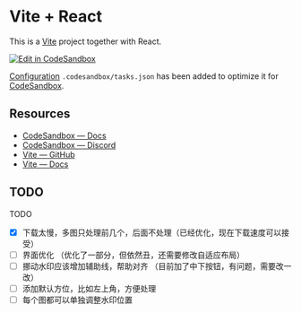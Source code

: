 # Vite + React

This is a [Vite](https://vitejs.dev) project together with React.

[![Edit in CodeSandbox](https://assets.codesandbox.io/github/button-edit-lime.svg)](https://codesandbox.io/p/github/codesandbox/codesandbox-template-vite-react/main)

[Configuration](https://codesandbox.io/docs/projects/learn/setting-up/tasks) `.codesandbox/tasks.json` has been added to optimize it for [CodeSandbox](https://codesandbox.io/dashboard).

## Resources

- [CodeSandbox — Docs](https://codesandbox.io/docs/learn)
- [CodeSandbox — Discord](https://discord.gg/Ggarp3pX5H)
- [Vite — GitHub](https://github.com/vitejs/vite)
- [Vite — Docs](https://vitejs.dev/guide/)

## TODO
TODO 
- [x] 下载太慢，多图只处理前几个，后面不处理（已经优化，现在下载速度可以接受）
- [ ] 界面优化 （优化了一部分，但依然丑，还需要修改自适应布局）
- [ ] 挪动水印应该增加辅助线，帮助对齐 （目前加了中下按钮，有问题，需要改一改）
- [ ] 添加默认方位，比如左上角，方便处理
- [ ] 每个图都可以单独调整水印位置
